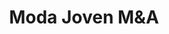 ---
title: "Moda Joven M&A"
url: /ciudad-autonoma-de-buenos-aires/moda-joven-munda/
shop: Kleidung
---